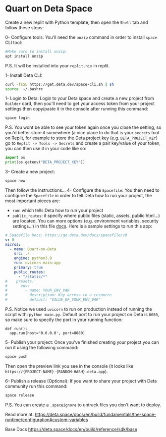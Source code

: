# Quart on Deta Space

Create a new replit with Python template, then open the `Shell` tab and follow these steps:

0- Configure tools:
You'll need the `unzip` command in order to install `space` CLI tool:
```bash
#Make sure to install unzip:
apt install unzip
```
P.S. It will be installed into your `replit.nix` in replit.

1- Install Deta CLI:
```bash
curl -fsSL https://get.deta.dev/space-cli.sh | sh
source  ~/.bashrc
```

1- Login to Deta:
Login to your Deta space and create a new project from `Builder` card, then you'll need to get your access token from your project settings then copy/paste it in the console after running this command:
```bash
space login
```
P.S. You wont be able to see your token again once you close the setting, so you'd better store it somewhere (a nice place to do that is your `secrets` tool on Replit, for example to store the Deta project key (e.g. `DETA_PROJECT_KEY`) go to `Replit -> Tools -> Secrets` and create a pair key/value of your token, you can then use it in your code like so:
```python
import os
print(os.getenv("DETA_PROJECT_KEY"))
```

3- Create a new project:
```bash
space new
```
Then follow the instructions...
4- Configure the `Spacefile`:
You then need to configure the `Spacefile` in order to tell Deta how to run your project, the most important pieces are:
- `run`: which tells Deta how to run your project
- `public_routes`: it specify where public files (static, assets, public html...) are located.
You can more options (e.g. environment variables, security settings...) in this file [docs](https://deta.space/docs/en/build/reference/spacefile).
Here is a sample settings to run this app:
```yaml
# Spacefile Docs: https://go.deta.dev/docs/spacefile/v0
v: 0
micros:
  - name: Quart-on-Deta
    src: ./
    engine: python3.9
    run: uvicorn main:app
    primary: true
    public_routes:
      - "/static/*"
#    presets:
#      env:
#        - name: YOUR_ENV_VAR
#          description: Key access to a resource
#          default: "VALUE_OF_YOUR_ENV_VAR"
```
P.S. Notice we used `uvicorn` to run on production instead of running the script with: `python main.py`.
Default port to run your project on Deta is `8080`, so make sure to specify the port in your running function:
```
def run():
  app.run(host='0.0.0.0', port=8080)
```

5- Publish your project:
Once you've finished creating your project you can run it using the following command:
```bash
space push
```
Then open the preview link you see in the console (it looks like `https://{PROJECT-NAME}-{RANDOM-HASH}.deta.app`).

6- Publish a release (Optional):
If you want to share your project with Deta community run this command:
```bash
space release
```
P.S. You can create a `.spaceignore` to untrack files you don't want to deploy.

Read more at:
https://deta.space/docs/en/build/fundamentals/the-space-runtime/configuration#custom-variables

Base Docs
https://deta.space/docs/en/build/reference/sdk/base
